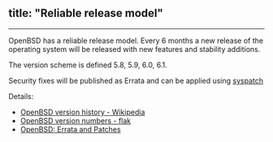 title: "Reliable release model"
---
---

OpenBSD has a reliable release model. Every 6 months a new release of the
operating system will be released with new features and stability additions.

The version scheme is defined 5.8, 5.9, 6.0, 6.1.

Security fixes will be published as Errata and can be applied using
[syspatch](/fact/syspatch/)

Details:

* [OpenBSD version history - Wikipedia](https://en.wikipedia.org/wiki/OpenBSD_version_history)
* [OpenBSD version numbers - flak](https://flak.tedunangst.com/post/OpenBSD-version-numbers)
* [OpenBSD: Errata and Patches](https://www.openbsd.org/errata.html)
